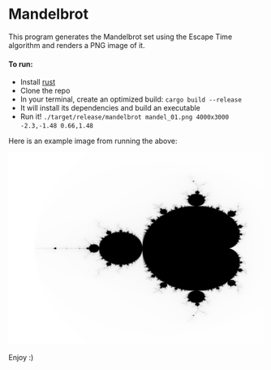 # Mandelbrot

This program generates the Mandelbrot set using the Escape Time algorithm and renders a PNG image of it.

#### To run:

* Install [rust](https://rustup.rs/)
* Clone the repo
* In your terminal, create an optimized build: `cargo build --release`
* It will install its dependencies and build an executable
* Run it! `./target/release/mandelbrot mandel_01.png 4000x3000 -2.3,-1.48 0.66,1.48`

Here is an example image from running the above:

![alt text](https://github.com/DamianRivas/mandelbrot/blob/master/mandel.png "Example image of a Mandelbrot set")

Enjoy :)
